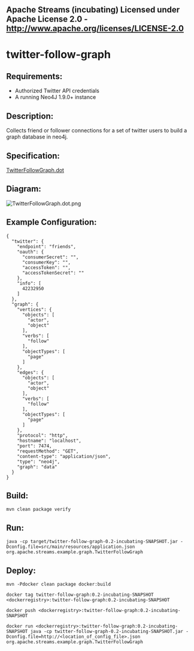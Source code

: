 Apache Streams (incubating)
Licensed under Apache License 2.0 - http://www.apache.org/licenses/LICENSE-2.0
--------------------------------------------------------------------------------

twitter-follow-graph
==============================

Requirements:
-------------
 - Authorized Twitter API credentials
 - A running Neo4J 1.9.0+ instance

Description:
------------
Collects friend or follower connections for a set of twitter users to build a graph database in neo4j.

Specification:
-----------------

[TwitterFollowGraph.dot](TwitterFollowGraph.dot "TwitterFollowGraph.dot" )

Diagram:
-----------------

![TwitterFollowGraph.dot.png](./TwitterFollowGraph.dot.png?raw=true)

Example Configuration:
----------------------

    {
      "twitter": {
        "endpoint": "friends",
        "oauth": {
          "consumerSecret": "",
          "consumerKey": "",
          "accessToken": "",
          "accessTokenSecret": ""
        },
        "info": [
          42232950
        ]
      },
      "graph": {
        "vertices": {
          "objects": [
            "actor",
            "object"
          ],
          "verbs": [
            "follow"
          ],
          "objectTypes": [
            "page"
          ]
        },
        "edges": {
          "objects": [
            "actor",
            "object"
          ],
          "verbs": [
            "follow"
          ],
          "objectTypes": [
            "page"
          ]
        },
        "protocol": "http",
        "hostname": "localhost",
        "port": 7474,
        "requestMethod": "GET",
        "content-type": "application/json",
        "type": "neo4j",
        "graph": "data"
      }
    }

Build:
---------

`mvn clean package verify`

Run:
--------

`java -cp target/twitter-follow-graph-0.2-incubating-SNAPSHOT.jar -Dconfig.file=src/main/resources/application.json org.apache.streams.example.graph.TwitterFollowGraph`

Deploy:
--------
`mvn -Pdocker clean package docker:build`

`docker tag twitter-follow-graph:0.2-incubating-SNAPSHOT <dockerregistry>:twitter-follow-graph:0.2-incubating-SNAPSHOT`

`docker push <dockerregistry>:twitter-follow-graph:0.2-incubating-SNAPSHOT`

`docker run <dockerregistry>:twitter-follow-graph:0.2-incubating-SNAPSHOT java -cp twitter-follow-graph-0.2-incubating-SNAPSHOT.jar -Dconfig.file=http://<location_of_config_file>.json org.apache.streams.example.graph.TwitterFollowGraph`

